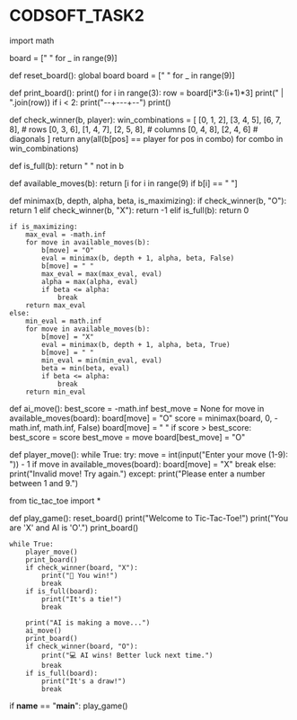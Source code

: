 # CODSOFT_TASK2
import math

board = [" " for _ in range(9)]

def reset_board():
    global board
    board = [" " for _ in range(9)]


def print_board():
    print()
    for i in range(3):
        row = board[i*3:(i+1)*3]
        print(" | ".join(row))
        if i < 2:
            print("--+---+--")
    print()


def check_winner(b, player):
    win_combinations = [
        [0, 1, 2], [3, 4, 5], [6, 7, 8],  # rows
        [0, 3, 6], [1, 4, 7], [2, 5, 8],  # columns
        [0, 4, 8], [2, 4, 6]              # diagonals
    ]
    return any(all(b[pos] == player for pos in combo) for combo in win_combinations)


def is_full(b):
    return " " not in b


def available_moves(b):
    return [i for i in range(9) if b[i] == " "]


def minimax(b, depth, alpha, beta, is_maximizing):
    if check_winner(b, "O"):
        return 1
    elif check_winner(b, "X"):
        return -1
    elif is_full(b):
        return 0

    if is_maximizing:
        max_eval = -math.inf
        for move in available_moves(b):
            b[move] = "O"
            eval = minimax(b, depth + 1, alpha, beta, False)
            b[move] = " "
            max_eval = max(max_eval, eval)
            alpha = max(alpha, eval)
            if beta <= alpha:
                break
        return max_eval
    else:
        min_eval = math.inf
        for move in available_moves(b):
            b[move] = "X"
            eval = minimax(b, depth + 1, alpha, beta, True)
            b[move] = " "
            min_eval = min(min_eval, eval)
            beta = min(beta, eval)
            if beta <= alpha:
                break
        return min_eval


def ai_move():
    best_score = -math.inf
    best_move = None
    for move in available_moves(board):
        board[move] = "O"
        score = minimax(board, 0, -math.inf, math.inf, False)
        board[move] = " "
        if score > best_score:
            best_score = score
            best_move = move
    board[best_move] = "O"


def player_move():
    while True:
        try:
            move = int(input("Enter your move (1-9): ")) - 1
            if move in available_moves(board):
                board[move] = "X"
                break
            else:
                print("Invalid move! Try again.")
        except:
            print("Please enter a number between 1 and 9.")


from tic_tac_toe import *

def play_game():
    reset_board()
    print("Welcome to Tic-Tac-Toe!")
    print("You are 'X' and AI is 'O'.")
    print_board()

    while True:
        player_move()
        print_board()
        if check_winner(board, "X"):
            print("🎉 You win!")
            break
        if is_full(board):
            print("It's a tie!")
            break

        print("AI is making a move...")
        ai_move()
        print_board()
        if check_winner(board, "O"):
            print("💻 AI wins! Better luck next time.")
            break
        if is_full(board):
            print("It's a draw!")
            break

if __name__ == "__main__":
    play_game()
